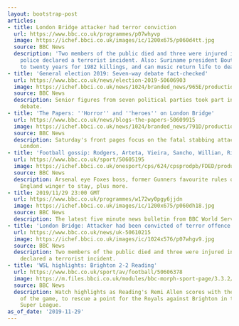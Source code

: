 ```yaml
---
layout: bootstrap-post
articles:
- title: London Bridge attacker had terror conviction
  url: https://www.bbc.co.uk/programmes/p07whyvp
  image: https://ichef.bbci.co.uk/images/ic/1200x675/p060d4tt.jpg
  source: BBC News
  description: 'Two members of the public died and three were injured in what British
    police declared a terrorist incident. Also: Suriname president Bouterse sentenced
    to twenty years for 1982 killings, and can music return life to dead coral reefs?'
- title: 'General election 2019: Seven-way debate fact-checked'
  url: https://www.bbc.co.uk/news/election-2019-50606903
  image: https://ichef.bbci.co.uk/news/1024/branded_news/965E/production/_109949483_hi058317279.jpg
  source: BBC News
  description: Senior figures from seven political parties took part in a BBC election
    debate.
- title: 'The Papers: ''Horror'' and ''heroes'' on London Bridge'
  url: https://www.bbc.co.uk/news/blogs-the-papers-50609915
  image: https://ichef.bbci.co.uk/news/1024/branded_news/791D/production/_109950013_guardian30november.jpg
  source: BBC News
  description: Saturday's front pages focus on the fatal stabbing attack in central
    London.
- title: 'Football gossip: Rodgers, Arteta, Vieira, Sancho, Willian, Richarlison'
  url: https://www.bbc.co.uk/sport/50605195
  image: https://ichef.bbci.co.uk/onesport/cps/624/cpsprodpb/FDED/production/_109950056_brendanrodgers_pa.jpg
  source: BBC News
  description: Arsenal eye Foxes boss, former Gunners favourite rules out return,
    England winger to stay, plus more.
- title: 2019/11/29 23:00 GMT
  url: https://www.bbc.co.uk/programmes/w172wy0pgy6jjdn
  image: https://ichef.bbci.co.uk/images/ic/1200x675/p060dh18.jpg
  source: BBC News
  description: The latest five minute news bulletin from BBC World Service.
- title: 'London Bridge: Attacker had been convicted of terror offence'
  url: https://www.bbc.co.uk/news/uk-50610215
  image: https://ichef.bbci.co.uk/images/ic/1024x576/p07whgv9.jpg
  source: BBC News
  description: Two members of the public died and three were injured in what police
    declared a terrorist incident.
- title: 'WSL highlights: Brighton 2-2 Reading'
  url: https://www.bbc.co.uk/sport/av/football/50606378
  image: https://m.files.bbci.co.uk/modules/bbc-morph-sport-page/3.3.2/images/bbc-sport-logo.png
  source: BBC News
  description: Watch highlights as Reading's Remi Allen scores with the last kick
    of the game, to rescue a point for the Royals against Brighton in the Women's
    Super League.
as_of_date: '2019-11-29'
---
```


